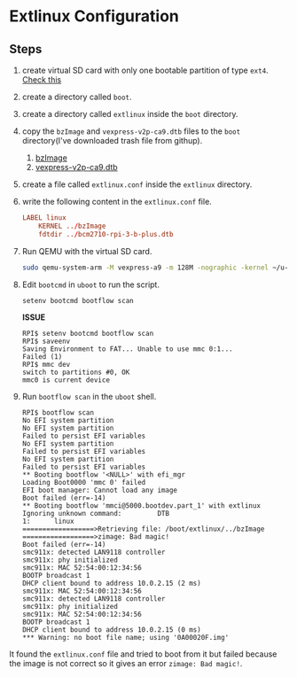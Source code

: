 # Extlinux Configuration

## Steps

1. create virtual SD card with only one bootable partition of type `ext4`. [Check this](../../3-AdminLinux/tasks/AdminLinux_Task5/1-creatingVirtualSD.md)
2. create a directory called `boot`.
3. create a directory called `extlinux` inside the `boot` directory.
4. copy the `bzImage` and `vexpress-v2p-ca9.dtb` files to the `boot` directory(I've downloaded trash file from githup).
    1. [bzImage](<https://github.com/NuxRo/macchinina/blob/7f615a7720e44c9c826d42101cc9c1b7390fb476/overlayfs/boot/bzImage>)
    2. [vexpress-v2p-ca9.dtb](<https://github.com/vfdev-5/qemu-rpi2-vexpress/blob/master/vexpress-v2p-ca9.dtb>)
5. create a file called `extlinux.conf` inside the `extlinux` directory.
6. write the following content in the `extlinux.conf` file.

    ```conf
    LABEL linux
        KERNEL ../bzImage
        fdtdir ../bcm2710-rpi-3-b-plus.dtb
    ```

7. Run QEMU with the virtual SD card.

    ```bash
    sudo qemu-system-arm -M vexpress-a9 -m 128M -nographic -kernel ~/u-boot/u-boot -sd ./sd.img 
    ```

8. Edit `bootcmd` in `uboot` to run the script.

    ```uboot
    setenv bootcmd bootflow scan
    ```

    **ISSUE**

    ```uboot
    RPI$ setenv bootcmd bootflow scan
    RPI$ saveenv 
    Saving Environment to FAT... Unable to use mmc 0:1...
    Failed (1)
    RPI$ mmc dev                           
    switch to partitions #0, OK
    mmc0 is current device
    ```

9. Run `bootflow scan` in the `uboot` shell.

    ```uboot
    RPI$ bootflow scan
    No EFI system partition
    No EFI system partition
    Failed to persist EFI variables
    No EFI system partition
    Failed to persist EFI variables
    No EFI system partition
    Failed to persist EFI variables
    ** Booting bootflow '<NULL>' with efi_mgr
    Loading Boot0000 'mmc 0' failed
    EFI boot manager: Cannot load any image
    Boot failed (err=-14)
    ** Booting bootflow 'mmci@5000.bootdev.part_1' with extlinux
    Ignoring unknown command:         DTB
    1:      linux
    ==================>Retrieving file: /boot/extlinux/../bzImage          
    ==================>zimage: Bad magic!
    Boot failed (err=-14)
    smc911x: detected LAN9118 controller
    smc911x: phy initialized
    smc911x: MAC 52:54:00:12:34:56
    BOOTP broadcast 1
    DHCP client bound to address 10.0.2.15 (2 ms)
    smc911x: MAC 52:54:00:12:34:56
    smc911x: detected LAN9118 controller
    smc911x: phy initialized
    smc911x: MAC 52:54:00:12:34:56
    BOOTP broadcast 1
    DHCP client bound to address 10.0.2.15 (0 ms)
    *** Warning: no boot file name; using '0A00020F.img'
    ```

It found the `extlinux.conf` file and tried to boot from it but failed because the image is not correct so it gives an error `zimage: Bad magic!`.
